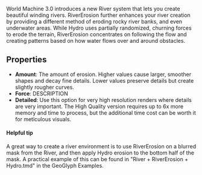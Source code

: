 World Machine 3.0 introduces a new River system that lets you create beautiful winding rivers. RiverErosion further enhances your river creation by providing a different
method of eroding rocky river banks, and even underwater areas. While Hydro uses partially randomized, churning forces to erode the terrain, RiverErosion concentrates
on following the flow and creating patterns based on how water flows over and around obstacles.

## Properties

- **Amount**: The amount of erosion. Higher values cause larger, smoother shapes and decay fine details. Lower values preserve details but create slightly rougher curves.
- **Force**: DESCRIPTION
- **Detailed**: Use this option for very high resolution renders where details are very important. The High Quality version requires up to 6x more memory and time to process, but the additional time cost can be worth it for meticulous visuals.

#### Helpful tip
A great way to create a river environment is to use RiverErosion on a blurred mask from the River, and then apply Hydro erosion to the bottom half of the mask. A practical example of this can be found in "River + RiverErosion + Hydro.tmd" in the GeoGlyph Examples.
